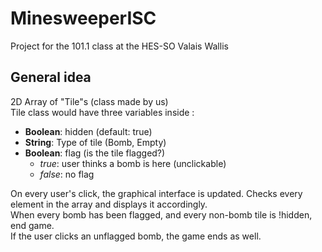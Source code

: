 # MinesweeperISC
Project for the 101.1 class at the HES-SO Valais Wallis

## General idea
2D Array of "Tile"s (class made by us) \
Tile class would have three variables inside : 
- **Boolean**: hidden (default: true) 
- **String**: Type of tile (Bomb, Empty)
- **Boolean**: flag (is the tile flagged?)
  - *true*: user thinks a bomb is here (unclickable)
  - *false*: no flag

On every user's click, the graphical interface is updated. Checks every element in the array and displays it accordingly. \
When every bomb has been flagged, and every non-bomb tile is !hidden, end game. \
If the user clicks an unflagged bomb, the game ends as well.